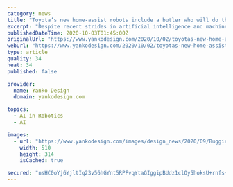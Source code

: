 ```yaml
---
category: news
title: "Toyota’s new home-assist robots include a butler who will do the dishes for you!"
excerpt: "Despite recent strides in artificial intelligence and machine learning, it is still very hard to engineer a system that can deal with the complexity of a home environment and guarantee that it will (almost) work correctly.” The gantry robot is one of the ..."
publishedDateTime: 2020-10-03T01:45:00Z
originalUrl: "https://www.yankodesign.com/2020/10/02/toyotas-new-home-assist-robots-include-a-butler-who-will-do-the-dishes-for-you/"
webUrl: "https://www.yankodesign.com/2020/10/02/toyotas-new-home-assist-robots-include-a-butler-who-will-do-the-dishes-for-you/"
type: article
quality: 34
heat: 34
published: false

provider:
  name: Yanko Design
  domain: yankodesign.com

topics:
  - AI in Robotics
  - AI

images:
  - url: "https://www.yankodesign.com/images/design_news/2020/09/Buggie_Huggie_high_chair_for_your_shopping_cart-510x314.jpg"
    width: 510
    height: 314
    isCached: true

secured: "nsHC0oYj6YjltIq23v56hGYnt5RPFvqYtaGIggipBUdz1clOy5hoksU+rnfs+g0lKdULtAZiYtlcMw11M7PbRUh++ik4eHuSw8g0JVOcgEK6xbzavyIgBZLrRQ2CO+vcplHXR+B1M6a6mg0lAjiWR314+8/7yeP1CCFm9lrr2Igt4AA55pqhWdjr5ad952HJOEDFJqnG+mZ4DOZcLQAJxJ1m1dUGRL+4AvIxEmNLsAEIO5s8qSP6uESsMH5X7SlnZNYCYgjbwe+nkc8ajShKXvPmTcGEXHX3Qs4L8SUXahCPZlQOWBUwBwcNINf1Tzo2auo7KgQ6QAlAdtVujUSJbn7XnmxS4PHvxmO99HhKf0Y=;JKBEvNidlL4sWh/MH5kuzQ=="
---
```


